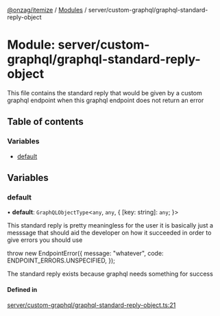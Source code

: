 [@onzag/itemize](../README.md) / [Modules](../modules.md) / server/custom-graphql/graphql-standard-reply-object

# Module: server/custom-graphql/graphql-standard-reply-object

This file contains the standard reply that would be given by a custom graphql endpoint
when this graphql endpoint does not return an error

## Table of contents

### Variables

- [default](server_custom_graphql_graphql_standard_reply_object.md#default)

## Variables

### default

• **default**: `GraphQLObjectType`<`any`, `any`, { [key: string]: `any`;  }\>

This standard reply is pretty meaningless for the user it is basically
just a messsage that should aid the developer on how it succeeded
in order to give errors you should use

throw new EndpointError({
  message: "whatever",
  code: ENDPOINT_ERRORS.UNSPECIFIED,
});

The standard reply exists because graphql needs something for success

#### Defined in

[server/custom-graphql/graphql-standard-reply-object.ts:21](https://github.com/onzag/itemize/blob/f2db74a5/server/custom-graphql/graphql-standard-reply-object.ts#L21)
